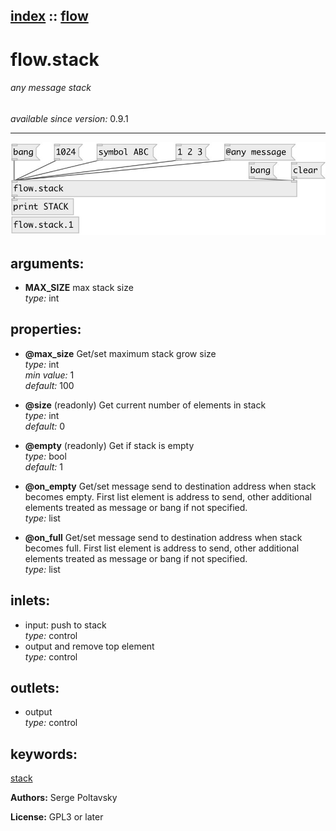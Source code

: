 [index](index.html) :: [flow](category_flow.html)
---

# flow.stack

###### any message stack

*available since version:* 0.9.1

---




[![example](../examples/img/flow.stack.jpg)](../examples/pd/flow.stack.pd)



## arguments:

* **MAX_SIZE**
max stack size<br>
_type:_ int<br>





## properties:

* **@max_size** 
Get/set maximum stack grow size<br>
_type:_ int<br>
_min value:_ 1<br>
_default:_ 100<br>

* **@size** (readonly)
Get current number of elements in stack<br>
_type:_ int<br>
_default:_ 0<br>

* **@empty** (readonly)
Get if stack is empty<br>
_type:_ bool<br>
_default:_ 1<br>

* **@on_empty** 
Get/set message send to destination address when stack becomes empty. First list
element is address to send, other additional elements treated as message or
bang if not specified.<br>
_type:_ list<br>

* **@on_full** 
Get/set message send to destination address when stack becomes full. First list element
is address to send, other additional elements treated as message or bang if not
specified.<br>
_type:_ list<br>



## inlets:

* input: push to stack<br>
_type:_ control
* output and remove top element<br>
_type:_ control



## outlets:

* output<br>
_type:_ control



## keywords:

[stack](keywords/stack.html)






**Authors:** Serge Poltavsky




**License:** GPL3 or later





